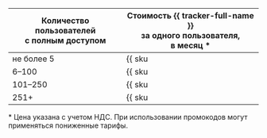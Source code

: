 | Количество пользователей <br>с полным доступом| Стоимость {{ tracker-full-name }} <br>за одного пользователя, <br>в месяц * |
| ----- | ----- |
| не более 5 | {{ sku|KZT|b2b.tracker.license.v1|string }} |
| 6–100 | {{ sku|KZT|b2b.tracker.license.v1|pricingRate.6|string }} (с учетом первых 5) |
| 101–250 | {{ sku|KZT|b2b.tracker.license.v1|pricingRate.100|string }} |
| 251+ | {{ sku|KZT|b2b.tracker.license.v1|pricingRate.250|string }} |

\* Цена указана с учетом НДС. При использовании промокодов могут применяться пониженные тарифы.